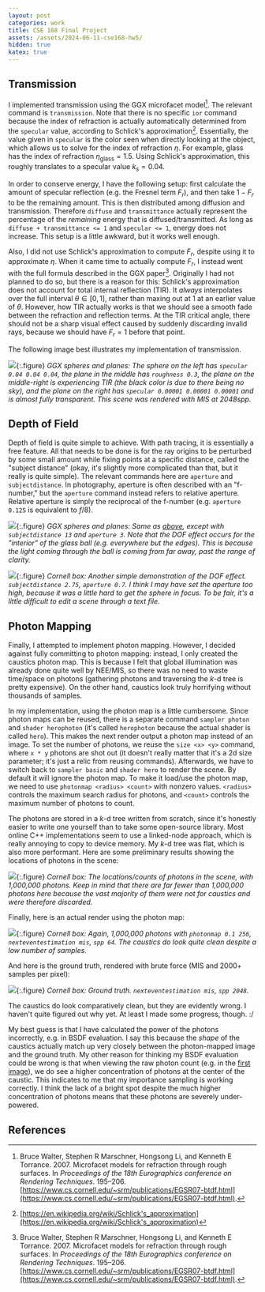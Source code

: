 ```yaml
---
layout: post
categories: work
title: CSE 168 Final Project
assets: /assets/2024-06-11-cse168-hw5/
hidden: true
katex: true
---
```


## Transmission

I implemented transmission using the GGX microfacet model[^1]. The relevant command is `transmission`. Note that there is no specific `ior` command because the index of refraction is actually automatically determined from the `specular` value, according to Schlick's approximation[^2]. Essentially, the value given in `specular` is the color seen when directly looking at the object, which allows us to solve for the index of refraction $\eta$. For example, glass has the index of refraction $\eta_\text{glass} = 1.5$. Using Schlick's approximation, this roughly translates to a specular value $k_s = 0.04$.

In order to conserve energy, I have the following setup: first calculate the amount of specular reflection (e.g. the Fresnel term $F_r$), and then take $1 - F_r$ to be the remaining amount. This is then distributed among diffusion and transmission. Therefore `diffuse` and `transmittance` actually represent the percentage of the *remaining* energy that is diffused/transmitted. As long as `diffuse + transmittance <= 1` and `specular <= 1`, energy does not increase. This setup is a little awkward, but it works well enough.

Also, I did not use Schlick's approximation to compute $F_r$, despite using it to approximate $\eta$. When it came time to actually compute $F_r$, I instead went with the full formula described in the GGX paper[^1]. Originally I had not planned to do so, but there is a reason for this: Schlick's approximation does not account for total internal reflection (TIR). It *always* interpolates over the full interval $\theta \in [0, 1]$, rather than maxing out at $1$ at an earlier value of $\theta$. However, how TIR actually works is that we should see a smooth fade between the refraction and reflection terms. At the TIR critical angle, there should not be a sharp visual effect caused by suddenly discarding invalid rays, because we should have $F_r = 1$ before that point.
                                          
The following image best illustrates my implementation of transmission.

<a name="ggx-mis-256spp"></a>
![]({{page.assets}}ggx-mis-256spp.png){:.figure}
*GGX spheres and planes: The sphere on the left has `specular 0.04 0.04 0.04`, the plane in the middle has `roughness 0.3`, the plane on the middle-right is experiencing TIR (the black color is due to there being no sky), and the plane on the right has `specular 0.00001 0.00001 0.00001` and is almost fully transparent. This scene was rendered with MIS at 2048spp.* 

## Depth of Field

Depth of field is quite simple to achieve. With path tracing, it is essentially a free feature. All that needs to be done is for the ray origins to be perturbed by some small amount while fixing points at a specific distance, called the "subject distance" (okay, it's slightly more complicated than that, but it really is quite simple). The relevant commands here are `aperture` and `subjectdistance`. In photography, aperture is often described with an "f-number," but the `aperture` command instead refers to relative aperture. Relative aperture is simply the reciprocal of the f-number (e.g. `aperture 0.125` is equivalent to *f*/8).

<a name="ggx-mis-256spp-dof"></a>
![]({{page.assets}}ggx-mis-256spp-dof.png){:.figure}
*GGX spheres and planes: Same as [above](#ggx-mis-256spp), except with `subjectdistance 13` and `aperture 3`. Note that the DOF effect occurs for the "interior" of the glass ball (e.g. everywhere but the edges). This is because the light coming through the ball is coming from far away, past the range of clarity.*

<a name="cornell-mis-2048spp-dof"></a>
![]({{page.assets}}cornell-mis-2048spp-dof.png){:.figure}
*Cornell box: Another simple demonstration of the DOF effect. `subjectdistance 2.75`, `aperture 0.7`. I think I may have set the aperture too high, because it was a little hard to get the sphere in focus. To be fair, it's a little difficult to edit a scene through a text file.*

## Photon Mapping

Finally, I attempted to implement photon mapping. However, I decided against fully committing to photon mapping: instead, I only created the caustics photon map. This is because I felt that global illumination was already done quite well by NEE/MIS, so there was no need to waste time/space on photons (gathering photons and traversing the $k$-d tree is pretty expensive). On the other hand, caustics look truly horrifying without thousands of samples.

In my implementation, using the photon map is a little cumbersome. Since photon maps can be reused, there is a separate command `sampler photon` and `shader herophoton` (it's called `herophoton` because the actual shader is called `hero`). This makes the next render output a photon map instead of an image. To set the number of photons, we reuse the `size <x> <y>` command, where `x * y` photons are shot out (it doesn't really matter that it's a 2d size parameter; it's just a relic from reusing commands). Afterwards, we have to switch back to `sampler basic` and `shader hero` to render the scene. By default it will ignore the photon map. To make it load/use the photon map, we need to use `photonmap <radius> <count>` with nonzero values. `<radius>` controls the maximum search radius for photons, and `<count>` controls the maximum number of photons to count.

The photons are stored in a $k$-d tree written from scratch, since it's honestly easier to write one yourself than to take some open-source library. Most online C++ implementations seem to use a linked-node approach, which is really annoying to copy to device memory. My $k$-d tree was flat, which is also more performant. Here are some preliminary results showing the locations of photons in the scene:

<a name="cornell-photons"></a>
![]({{page.assets}}cornell-photons.png){:.figure}
*Cornell box: The locations/counts of photons in the scene, with 1,000,000 photons. Keep in mind that there are far fewer than 1,000,000 photons here because the vast majority of them were not for caustics and were therefore discarded.*

Finally, here is an actual render using the photon map:

<a name="cornell-1000000photon-mis-64spp"></a>
![]({{page.assets}}cornell-1000000photons-mis-64spp.png){:.figure}
*Cornell box: Again, 1,000,000 photons with `photonmap 0.1 256`, `nexteventestimation mis`, `spp 64`. The caustics do look quite clean despite a low number of samples.*

And here is the ground truth, rendered with brute force (MIS and 2000+ samples per pixel):

<a name="cornell-mis-2048spp"></a>
![]({{page.assets}}cornell-mis-2048spp.png){:.figure}
*Cornell box: Ground truth. `nexteventestimation mis`, `spp 2048`.*

The caustics do look comparatively clean, but they are evidently wrong. I haven't quite figured out why yet. At least I made some progress, though. :/

My best guess is that I have calculated the power of the photons incorrectly, e.g. in BSDF evaluation. I say this because the *shape* of the caustics actually match up very closely between the photon-mapped image and the ground truth. My other reason for thinking my BSDF evaluation could be wrong is that when viewing the raw photon count (e.g. in the [first image](#cornell-photons)), we do see a higher concentration of photons at the center of the caustic. This indicates to me that my importance sampling is working correctly. I think the lack of a bright spot despite the much higher concentration of photons means that these photons are severely under-powered.

## References

[^1]: Bruce Walter, Stephen R Marschner, Hongsong Li, and Kenneth E Torrance. 2007. Microfacet models for refraction through rough surfaces. In *Proceedings of the 18th Eurographics conference on Rendering Techniques*. 195–206. [https://www.cs.cornell.edu/~srm/publications/EGSR07-btdf.html](https://www.cs.cornell.edu/~srm/publications/EGSR07-btdf.html).

[^2]: [https://en.wikipedia.org/wiki/Schlick's_approximation](https://en.wikipedia.org/wiki/Schlick's_approximation)
